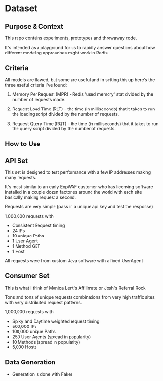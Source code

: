 # Dataset

## Purpose & Context

This repo contains experiments, prototypes and throwaway code. 

It's intended as a playground for us to rapidly answer questions about how different modeling approaches might work in Redis.

## Criteria

All models are flawed, but some are useful and in setting this up here's the three useful criteria I've found:

1. Memory Per Request (MPR) - Redis 'used memory' stat divided by the number of requests made. 

2. Request Load Time (RLT) - the time (in milliseconds) that it takes to run the loading script divided by the number of requests.

3. Request Query Time (RQT) - the time (in milliseconds) that it takes to run the query script divided by the number of requests.


## How to Use




## API Set

This set is designed to test performance with a few IP addresses making many requests. 

It's most similar to an early ExpWAF customer who has licensing software installed in a couple dozen factories around the world with each site basically making request a second.

Requests are very simple (pass in a unique api key and test the response)

1,000,000 requests with:

- Consistent Request timing
- 24 IPs
- 10 unique Paths
- 1 User Agent 
- 1 Method GET
- 1 Host

All requests were from custom Java software with a fixed UserAgent 

## Consumer Set

This is what I think of Monica Lent's Affilimate or Josh's Referral Rock. 

Tons and tons of unique requests combinations from very high traffic sites with very distributed request patterns. 

1,000,000 requests with:

- Spiky and Daytime weighted request timing
- 500,000 IPs
- 100,000 unique Paths
- 250 User Agents (spread in popularity)
- 10 Methods (spread in popularity)
- 5,000 Hosts 

## Data Generation

- Generation is done with Faker




